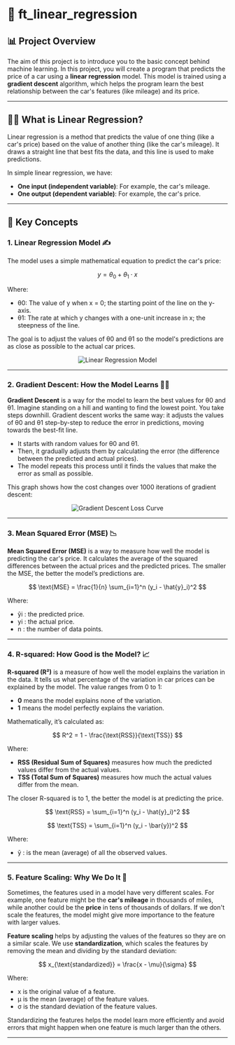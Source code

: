 # 🚗 **ft_linear_regression**

## 📊 **Project Overview**

The aim of this project is to introduce you to the basic concept behind machine learning. In this project, you will create a program that predicts the price of a car using a **linear regression** model. This model is trained using a **gradient descent** algorithm, which helps the program learn the best relationship between the car's features (like mileage) and its price.

---

## 🧑‍🏫 **What is Linear Regression?**

Linear regression is a method that predicts the value of one thing (like a car's price) based on the value of another thing (like the car's mileage). It draws a straight line that best fits the data, and this line is used to make predictions.

In simple linear regression, we have:
- **One input (independent variable)**: For example, the car's mileage.
- **One output (dependent variable)**: For example, the car's price.

---

## 🔑 **Key Concepts**

### 1. **Linear Regression Model** ✍️

The model uses a simple mathematical equation to predict the car's price:

$$
y = \theta_0 + \theta_1 \cdot x
$$

Where:
- θ0: The value of y when x = 0; the starting point of the line on the y-axis.
- θ1: The rate at which y changes with a one-unit increase in x; the steepness of the line.

The goal is to adjust the values of θ0 and θ1 so the model's predictions are as close as possible to the actual car prices.

<p align="center">
  <img src="https://github.com/user-attachments/assets/c18bfc84-58b7-403e-99ef-67d277e453fb" alt="Linear Regression Model" />
</p>

---

### 2. **Gradient Descent: How the Model Learns** 🏃‍♂️

**Gradient Descent** is a way for the model to learn the best values for θ0 and θ1. Imagine standing on a hill and wanting to find the lowest point. You take steps downhill. Gradient descent works the same way: it adjusts the values of θ0 and θ1 step-by-step to reduce the error in predictions, moving towards the best-fit line.

- It starts with random values for θ0 and θ1.
- Then, it gradually adjusts them by calculating the error (the difference between the predicted and actual prices).
- The model repeats this process until it finds the values that make the error as small as possible.

This graph shows how the cost changes over 1000 iterations of gradient descent:

<p align="center">
  <img src="https://github.com/user-attachments/assets/d2538944-8a07-4f23-9df6-c3996218a8de" alt="Gradient Descent Loss Curve" />
</p>

---

### 3. **Mean Squared Error (MSE)** 📉

**Mean Squared Error (MSE)** is a way to measure how well the model is predicting the car's price. It calculates the average of the squared differences between the actual prices and the predicted prices. The smaller the MSE, the better the model’s predictions are.

$$
\text{MSE} = \frac{1}{n} \sum_{i=1}^n (y_i - \hat{y}_i)^2
$$

Where:
- ŷi : the predicted price.
- yi : the actual price.
- n : the number of data points.

---

### 4. **R-squared: How Good is the Model?** 📈

**R-squared (R²)** is a measure of how well the model explains the variation in the data. It tells us what percentage of the variation in car prices can be explained by the model. The value ranges from 0 to 1:
- **0** means the model explains none of the variation.
- **1** means the model perfectly explains the variation.

Mathematically, it’s calculated as:

$$
R^2 = 1 - \frac{\text{RSS}}{\text{TSS}}
$$

Where:
- **RSS (Residual Sum of Squares)** measures how much the predicted values differ from the actual values.
- **TSS (Total Sum of Squares)** measures how much the actual values differ from the mean.

The closer R-squared is to 1, the better the model is at predicting the price.

$$
\text{RSS} = \sum_{i=1}^n (y_i - \hat{y}_i)^2
$$

$$
\text{TSS} = \sum_{i=1}^n (y_i - \bar{y})^2
$$

Where:

- ȳ : is the mean (average) of all the observed values.

---

### 5. **Feature Scaling: Why We Do It** 🧮

Sometimes, the features used in a model have very different scales. For example, one feature might be the **car's mileage** in thousands of miles, while another could be the **price** in tens of thousands of dollars. If we don't scale the features, the model might give more importance to the feature with larger values.

**Feature scaling** helps by adjusting the values of the features so they are on a similar scale. We use **standardization**, which scales the features by removing the mean and dividing by the standard deviation:

$$
x_{\text{standardized}} = \frac{x - \mu}{\sigma}
$$

Where:
- x is the original value of a feature.
- μ is the mean (average) of the feature values.
- σ is the standard deviation of the feature values.

Standardizing the features helps the model learn more efficiently and avoid errors that might happen when one feature is much larger than the others.

---
